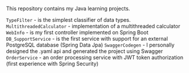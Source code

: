 This repository contains my Java learning projects. 

`TypeFilter` - is the simplest classifier of data types.
`MultithreadedCalculator` - implementation of a multithreaded calculator
`WebInfo` - is my first controller implemented on Spring Boot
`DB_SupportService` - is the first service with support for an external PostgreSQL database (Spring Data Jpa)
`SwaggerCodegen` - I personally designed the .yaml api and generated the project using Swagger
`OrderService` - an order processing service with JWT token authorization (first experience with Spring Security)

